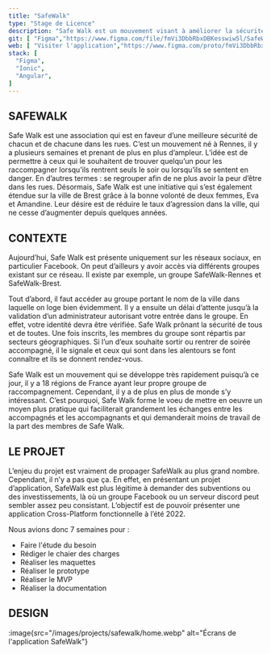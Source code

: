 ```yaml
---
title: "SafeWalk"
type: "Stage de Licence"
description: "Safe Walk est un mouvement visant à améliorer la sécurité en permettant aux personnes de trouver des compagnons pour les raccompagner lorsqu'ils se sentent en danger, afin de réduire le taux d'agressions dans les rues."
git: [ "Figma","https://www.figma.com/file/fmVi3DbbRbxDBKesswiw5l/SafeWalk-App?type=design&node-id=0-1" ]
web: [ "Visiter l'application","https://www.figma.com/proto/fmVi3DbbRbxDBKesswiw5l/SafeWalk-App?node-id=312-24244&scaling=min-zoom&page-id=0:1&starting-point-node-id=312:24244&show-proto-sidebar=1" ]
stack: [
  "Figma",
  "Ionic",
  "Angular",
]
---
```

## SAFEWALK

Safe Walk est une association qui est en faveur d’une meilleure sécurité de chacun et de chacune dans les rues.
C’est un mouvement né à Rennes, il y a plusieurs semaines et prenant de plus en plus d’ampleur. L’idée est de permettre à ceux qui le souhaitent de trouver quelqu’un pour les raccompagner lorsqu'ils rentrent seuls le soir ou lorsqu’ils se sentent en danger. En d’autres termes : se regrouper afin de ne plus avoir la peur d’être dans les rues.
Désormais, Safe Walk est une initiative qui s’est également étendue sur la ville de Brest grâce à la bonne volonté de deux femmes, Eva et Amandine.
Leur désire est de réduire le taux d’agression dans la ville, qui ne cesse d’augmenter depuis quelques années.

## CONTEXTE

Aujourd’hui, Safe Walk est présente uniquement sur les réseaux sociaux, en particulier Facebook. On peut d’ailleurs y avoir accès via différents groupes existant sur ce réseau. Il existe par exemple, un groupe SafeWalk-Rennes et SafeWalk-Brest.

Tout d’abord, il faut accéder au groupe portant le nom de la ville dans laquelle on loge bien évidemment.
Il y a ensuite un délai d’attente jusqu’à la validation d’un administrateur autorisant votre entrée dans le groupe. En effet, votre identité devra être vérifiée. Safe Walk prônant la sécurité de tous et de toutes.
Une fois inscrits, les membres du groupe sont répartis par secteurs géographiques. Si l’un d’eux souhaite sortir ou rentrer de soirée accompagné, il le signale et ceux qui sont dans les alentours se font connaître et ils se donnent rendez-vous.

Safe Walk est un mouvement qui se développe très rapidement puisqu’à ce jour, il y a 18 régions de France ayant leur propre groupe de raccompagnement.
Cependant, il y a de plus en plus de monde s’y intéressant. C’est pourquoi, Safe Walk forme le voeu de mettre en oeuvre un moyen plus pratique qui faciliterait grandement les échanges entre les accompagnés et les accompagnants et qui demanderait moins de travail de la part des membres de Safe Walk.

## LE PROJET

L’enjeu du projet est vraiment de propager SafeWalk au plus grand nombre. Cependant, il n’y a pas que ça.
En effet, en présentant un projet d’application, SafeWalk est plus légitime à demander des subventions ou des investissements, là où un groupe Facebook ou un serveur discord peut sembler assez peu consistant.
L’objectif est de pouvoir présenter une application Cross-Platform fonctionnelle à l’été 2022.

Nous avions donc 7 semaines pour :

- Faire l'étude du besoin
- Rédiger le chaier des charges
- Réaliser les maquettes
- Réaliser le prototype
- Réaliser le MVP
- Réaliser la documentation

## DESIGN

:image{src="/images/projects/safewalk/home.webp" alt="Écrans de l'application SafeWalk"}